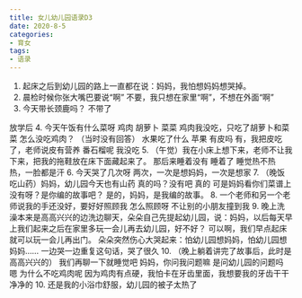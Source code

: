 ```yaml
--- 
title: 女儿幼儿园语录D3
date: 2020-8-5
categories:
- 育女
tags:
- 语录
--- 
```


1. 起床之后到幼儿园的路上一直都在说：妈妈，我怕想妈妈想哭掉。
2. 晨检时候你张大嘴巴要说“啊”
不要，我只想在家里“啊”，不想在外面“啊”
3. 今天带长颈鹿吗？ 不带了

放学后
4. 今天午饭有什么菜呀
鸡肉 胡萝卜 菜菜 鸡肉我没吃，只吃了胡萝卜和菜菜
怎么没吃鸡肉？
（当时没有回答）
水果吃了什么
苹果
有皮吗
有，我把皮吃了，老师说皮有营养
番石榴呢
我没吃
5. （午觉）我在小床上想下来，老师不让我下来，把我的拖鞋放在床下面藏起来了。
那后来睡着没有
睡着了
睡觉热不热
热，一脸都是汗
6. 今天哭了几次呀
两次，一次是想妈妈，一次是想家
7. （晚饭吃山药）妈妈，幼儿园今天也有山药
真的吗？没有吧
真的
可是妈妈看你们菜谱上没有呀？是你编的故事吧？
是的，妈妈，是我编的故事。
8. 一个老师和另一个老师说我的手还没好，要好好照顾我
怎么照顾呀
不让别的小朋友撞到我
9. 晚上洗澡本来是高高兴兴的边洗边聊天，朵朵自己先提起幼儿园，说：妈妈，以后每天早上我们起来之后在家里多玩一会儿再去幼儿园，好不好？
可以啊，我们早点起床就可以玩一会儿再出门。
朵朵突然伤心大哭起来：怕幼儿园想妈妈，怕幼儿园想妈妈……
一边哭一边重复这句话，哭了很久
10. （晚上躺着讲完了故事后，此时是高高兴兴的）
我们再聊一下就睡觉吧
妈妈，你问我问题嘛
是问幼儿园的问题吗
嗯
为什么不吃鸡肉呢
因为鸡肉有点硬，我怕卡在牙齿里面，我想要我的牙齿干干净净的
10. 还是我的小浴巾舒服，幼儿园的被子太热了

